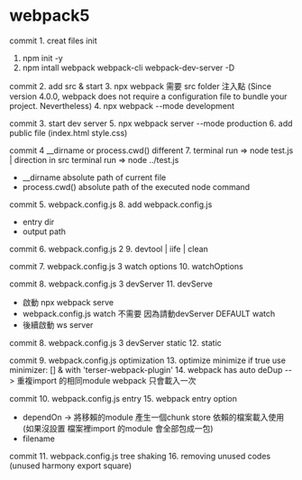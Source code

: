 # webpack5

commit 1. creat files init
1. npm init -y
2. npm intall webpack webpack-cli webpack-dev-server -D

commit 2. add src & start
3. npx webpack  需要 src folder 注入點 (Since version 4.0.0, webpack does not require a configuration file to bundle your project. Nevertheless)
4. npx webpack --mode development

commit 3. start dev server
5. npx webpack server --mode production
6. add public file (index.html style.css)

commit 4  __dirname or process.cwd() different
7. terminal run => node test.js | direction in src terminal run => node ../test.js
  - __dirname absolute path of current file
  - process.cwd() absolute path of the executed node command

commit 5. webpack.config.js
8. add webpack.config.js
  - entry dir
  - output path

commit 6. webpack.config.js 2
9. devtool | iife | clean

commit 7. webpack.config.js 3 watch options 
10. watchOptions 

commit 8. webpack.config.js 3 devServer
11. devServe
  - 啟動 npx webpack serve
  - webpack.config.js watch 不需要 因為請動devServer DEFAULT watch 
  - 後續啟動 ws server

commit 8. webpack.config.js 3 devServer static
12. static

commit 9. webpack.config.js  optimization
13. optimize minimize if true use minimizer: [] & with 'terser-webpack-plugin'
14. webpack has auto deDup --> 重複import 的相同module webpack 只會載入一次


commit 10. webpack.config.js entry
15. webpack entry option
  - dependOn -> 將移賴的module 產生一個chunk store 依賴的檔案載入使用 (如果沒設置 檔案裡import 的module 會全部包成一包)
  - filename

commit 11. webpack.config.js tree shaking
16. removing unused codes (unused harmony export square)